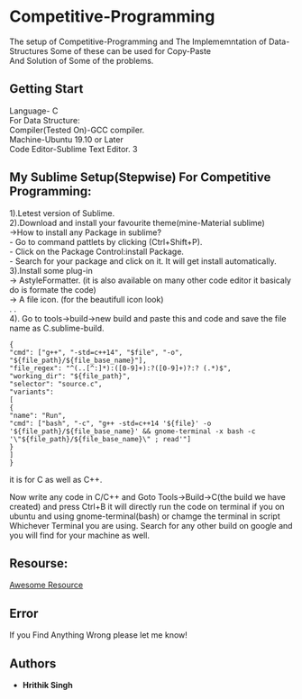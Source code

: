 # Competitive-Programming
The setup of Competitive-Programming and The Implememntation of Data-Structures Some of these can be used for Copy-Paste <br />
And Solution of Some of the problems.

## Getting Start
Language- C <br />
For Data Structure: <br />
Compiler(Tested On)-GCC compiler.  <br />
Machine-Ubuntu 19.10 or Later <br />
Code Editor-Sublime Text Editor. 3 <br />

## My Sublime Setup(Stepwise) For Competitive Programming:
1).Letest version of Sublime. <br />
2).Download and install your favourite theme(mine-Material sublime)  <br />
   ->How to install any Package in sublime? <br />
      - Go to command pattlets by clicking (Ctrl+Shift+P).  <br />
      - Click on the Package Control:install Package. <br />
      - Search for your package and click on it. It will get install automatically. <br />
 3).Install some plug-in <br />
    -> AstyleFormatter. (it is also available on many other code editor it basicaly do is formate the code) <br />
    -> A file icon. (for the beautifull icon look) <br />
      .
      . <br />
 4). Go to tools->build->new build and paste this and code and save the file name as C.sublime-build.
 ```
 {
"cmd": ["g++", "-std=c++14", "$file", "-o", "${file_path}/${file_base_name}"],
"file_regex": "^(..[^:]*):([0-9]+):?([0-9]+)?:? (.*)$",
"working_dir": "${file_path}",
"selector": "source.c",
"variants":
[
{
"name": "Run",
"cmd": ["bash", "-c", "g++ -std=c++14 '${file}' -o '${file_path}/${file_base_name}' && gnome-terminal -x bash -c '\"${file_path}/${file_base_name}\" ; read'"]
}
]
}
```
it is for C as well as C++.

Now write any code in C/C++ and Goto Tools->Build->C(the build we have created) and press Ctrl+B it will directly run the code on terminal if you on ubuntu and using gnome-terminal(bash) or chamge the terminal in script Whichever Terminal you are using.
Search for any other build on google and you will find for your machine as well.
## Resourse:
[Awesome Resource](https://github.com/hrithik73/Competitive-Programming/blob/master/Resource/README.md)
## Error
If you Find Anything Wrong please let me know!

## Authors

* **Hrithik Singh**

